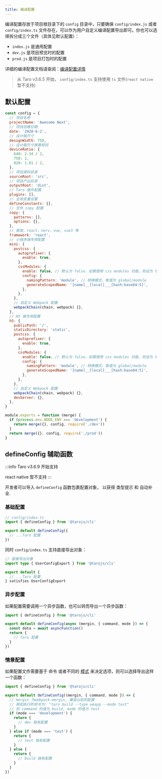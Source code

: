 ```yaml
---
title: 编译配置
---
```


编译配置存放于项目根目录下的 `config` 目录中，只要确保 `config/index.js` 或者 `config/index.ts` 文件存在，可以作为用户自定义编译配置导出即可。你也可以选择拆分成三个文件（具体见默认配置）：

- `index.js` 是通用配置
- `dev.js` 是项目预览时的配置
- `prod.js` 是项目打包时的配置

详细的编译配置文档请查阅：[编译配置详情](./config-detail)

> 从 Taro v3.6.5 开始， `config/index.ts` 支持使用 `ts` 文件(`react native` 暂不支持)

## 默认配置

```js title="config/index.js"
const config = {
  // 项目名称
  projectName: 'Awesome Next',
  // 项目创建日期
  date: '2020-6-2',
  // 设计稿尺寸
  designWidth: 750,
  // 设计稿尺寸换算规则
  deviceRatio: {
    640: 2.34 / 2,
    750: 1,
    828: 1.81 / 2,
  },
  // 项目源码目录
  sourceRoot: 'src',
  // 项目产出目录
  outputRoot: 'dist',
  // Taro 插件配置
  plugins: [],
  // 全局变量设置
  defineConstants: {},
  // 文件 copy 配置
  copy: {
    patterns: [],
    options: {},
  },
  // 框架，react，nerv，vue, vue3 等
  framework: 'react',
  // 小程序端专用配置
  mini: {
    postcss: {
      autoprefixer: {
        enable: true,
      },
      cssModules: {
        enable: false, // 默认为 false，如需使用 css modules 功能，则设为 true
        config: {
          namingPattern: 'module', // 转换模式，取值为 global/module
          generateScopedName: '[name]__[local]___[hash:base64:5]',
        },
      },
    },
    // 自定义 Webpack 配置
    webpackChain(chain, webpack) {},
  },
  // H5 端专用配置
  h5: {
    publicPath: '/',
    staticDirectory: 'static',
    postcss: {
      autoprefixer: {
        enable: true,
      },
      cssModules: {
        enable: false, // 默认为 false，如需使用 css modules 功能，则设为 true
        config: {
          namingPattern: 'module', // 转换模式，取值为 global/module
          generateScopedName: '[name]__[local]___[hash:base64:5]',
        },
      },
    },
    // 自定义 Webpack 配置
    webpackChain(chain, webpack) {},
    devServer: {},
  },
}

module.exports = function (merge) {
  if (process.env.NODE_ENV === 'development') {
    return merge({}, config, require('./dev'))
  }
  return merge({}, config, require('./prod'))
}
```

## defineConfig 辅助函数

:::info
Taro v3.6.9 开始支持

react native 暂不支持
:::

开发者可以导入 `defineConfig` 函数包裹配置对象， 以获得 类型提示 和 自动补全.

### 基础配置

```ts
// config/index.ts
import { defineConfig } from '@tarojs/cli'

export default defineConfig({
  // ...Taro 配置
})
```

同时 `config/index.ts` 支持直接导出对象：

```ts
// 直接导出对象
import type { UserConfigExport } from '@tarojs/cli'

export default {
  // ...Taro 配置
} satisfies UserConfigExport
```

### 异步配置

如果配置需要调用一个异步函数，也可以转而导出一个异步函数：

```ts
import { defineConfig } from '@tarojs/cli'

export default defineConfig(async (mergin, { command, mode }) => {
  const data = await asyncFunction()
  return {
    // Taro 配置
  }
})
```

### 情景配置

如果配置文件需要基于 命令 或者不同的 [模式](./env-mode-config.md) 来决定选项，则可以选择导出这样一个函数：

```ts
import { defineConfig } from '@tarojs/cli'

export default defineConfig((mergin, { command, mode }) => {
  // mergin 为webpack-mergin, 兼容以前的配置
  // 假如执行的命令为: "taro build --type weapp --mode test"
  // 则 command 的值为 build, mode 的值为 test
  if (mode === 'development') {
    return {
      // dev 独有配置
    }
  } else if (mode === 'test') {
    return {
      // test 独有配置
    }
  } else {
    return {
      // build 独有配置
    }
  }
})
```
